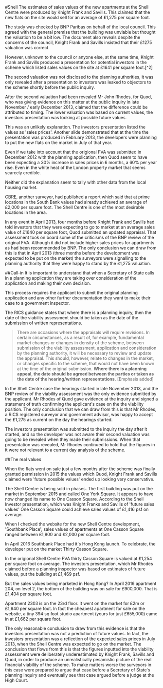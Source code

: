 #Shell
The estimates of sales values of the new apartments at the Shell Centre were produced by Knight Frank and Savills. This claimed that the new flats on the site would sell for an average of £1,275 per square foot.

The study was checked by BNP Paribas on behalf of the local council. This agreed with the general premise that the building was unviable but thought the valuation to be a bit low. The document also reveals despite the concerns of the council, Knight Frank and Savills insisted that their £1275 valuation was correct. 

However, unknown to the council or anyone else, at the same time, Knight Frank and Savills produced a presentation for potential investors in the scheme which listed sales values on the site at £1641 per square foot.[^2] 

The second valuation was not disclosed to the planning authorities, it was only revealed after a presentation to investors was leaked to objectors to the scheme shortly before the public inquiry. 

After the second valuation had been revealed Mr John Rhodes, for Quod, who was giving evidence on this matter at the public inquiry in late November / early December 2013, claimed that the difference could be attributed to timing. The lower valuation was based on current values, the investors presentation was looking at possible future values. 

This was an unlikely explanation. The investors presentation listed the values as 'sales prices'. Another slide demonstrated that at the time the presentation was produced in February 2013, the developers were planning to put the new flats on the market in July of that year.

Even if we take into account that the origional FVA was submitted in December 2012 with the planning application, then Quod seem to have been expecting a 30% increase in sales prices in 6 months, a 60% per year rise. Even in the white heat of the London property market that seems scarcely credible.  

Neither did the explanation seem to tally with other data from the local housing market. 

CBRE, another surveyor, had published a report which said that at prime locations in the South Bank values had already achieved an average of £2,000 per square foot.  The Shell Centre is one of the most desirable locations in the area. 

In any event in April 2013, four months before Knight Frank and Savills had told investors that they were expecting to go to market at an average sales value of £1640 per square foot, Quod submitted an updated appraisal.  That assessment took on board some of the criticisms of the BNP review of the original FVA. Although it did not include higher sales prices for apartments as had been recommended by BNP. The only conclusion we can draw from this is that in April 2013 (three months before the development was expected to be put on the market) the surveyors were signalling to the planning authority that they were happy to stand by the £1,275 valuation.

##Call-in
It is important to understand that when a Secretary of State calls in a planning application they are taking over consideration of the application and making their own decision.  

This process requires the applicant to submit the original planning application and any other further documentation they want to make their case to a government inspector. 

The RICS guidance states that where there is a planning inquiry, then the date of the viability assessment should be taken as the date of the submission of written representations. 

>There are occasions where the appraisals will require revisions. In certain circumstances,
as a result of, for example, fundamental market changes or changes in density of the scheme, between submission of the viability assessment, application and consideration by the planning authority, it will be necessary to review and update the appraisal. This should, however, relate to changes in the market, or changes specific to the scheme, that would not have been known at the time of the original submission. **Where there is a planning appeal, the date should be agreed between the parties or taken as the date of the hearing/written representations.** [Emphasis added]

In the Shell Centre case the hearings started in late November 2013, and the BNP review of the viability assessment was the only evidence submitted by the applicant. Mr Rhodes of Quod gave evidence at the inquiry and signed a statement of truth confirming the applicant's case on the the viability position. The only conclusion that we can draw from this is that Mr Rhodes, a RICS registered surveyor and government advisor, was happy to accept the £1,275 as current on the day the hearings started. 

The investors presentation was submitted to the inquiry the day after it started, and so the developer was not aware their second valuation was going to be revealed when they made their submissions. When that presentation was revealed, Mr Rhodes continued to hold that the figures in it were not relevant to a current day analysis of the scheme.  

##The real values

When the flats went on sale just a few months after the scheme was finally granted permission in 2015 the values which Quod, Knight Frank and Savills claimed were 'future possible values' ended up looking very conservative. 

The Shell Centre is being sold in phases. The first building was put on the market in September 2015 and called One York Square. It appears to have now changed its name to One Casson Square. According to the Shell Investor presentation, which was Knight Franks and Savills of 'future sales values' One Casson Square could achieve sales values of £1,416 psf on average.  

When I checked the website for the new Shell Centre development, 'Southbank Place', sales values of apartments at One Casson Square ranged between £1,800 and £2,000 per square foot.

In April 2016 Southbank Place had it's Hong Kong launch. To celebrate, the developer put on the market Thirty Casson Square.

In the origional Shell Centre FVA thirty Casson Square is valued at £1,254 per square foot on average. The investors presentation, which Mr Rhodes claimed before a planning inspector was based on estimates of future values, put the building at £1,469 psf.

But the sales values being marketed in Hong Kong? In April 2016 apartment 204, on level 2, the bottom of the building was on sale for £900,000. That is £1,404 per square foot.

Apartment 2303 is on the 23rd floor. It went on the market for £2m or £1,940 per square foot. In fact the cheapest apartment for sale on the website, a tiny 394 sq foot studio apartment (yours for just £655,000) came in at £1,662 per square foot.

The only reasonable conclusion to draw from this evidence is that the investors presentation was not a prediction of future values. In fact, the investors presentation was a reflection of the expected sales prices in July 2013, when the Shell Centre was expected to go on the market. The conclusion that flows from this is that the figures inputted into the viability assessment were deliberately underestimated by Knight Frank, Savills and Quod, in order to produce an unrealistically pesamistic picture of the real financial viability of the scheme. To make matters worse the surveyors in this case were prepared to argue that case before a Secretary of State's planning inquiry and eventually see that case argued before a judge at the High Court. 